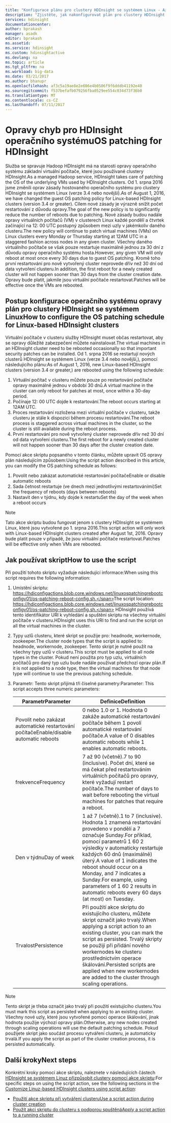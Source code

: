 ```yaml
---
title: "Konfigurace plánu pro clustery HDInsight se systémem Linux - Azure opravy operačního systému | Microsoft Docs"
description: "Zjistěte, jak nakonfigurovat plán pro clustery HDInsight se systémem Linux opravy operačního systému."
services: hdinsight
documentationcenter: 
author: bprakash
manager: asadk
editor: bprakash
ms.assetid: 
ms.service: hdinsight
ms.custom: hdinsightactive
ms.devlang: na
ms.topic: article
ms.tgt_pltfrm: na
ms.workload: big-data
ms.date: 03/21/2017
ms.author: bhanupr
ms.openlocfilehash: af3c5a19ae8e2e606e4b0506f9f6dddb41192e40
ms.sourcegitcommit: f537befafb079256fba0529ee554c034d73f36b0
ms.translationtype: MT
ms.contentlocale: cs-CZ
ms.lasthandoff: 07/11/2017
---
```

# <a name="os-patching-for-hdinsight"></a><span data-ttu-id="d9943-103">Opravy chyb pro HDInsight operačního systému</span><span class="sxs-lookup"><span data-stu-id="d9943-103">OS patching for HDInsight</span></span> 
<span data-ttu-id="d9943-104">Služba se spravuje Hadoop HDInsight má na starosti opravy operačního systému základní virtuální počítače, které jsou používané clustery HDInsight.</span><span class="sxs-lookup"><span data-stu-id="d9943-104">As a managed Hadoop service, HDInsight takes care of patching the OS of the underlying VMs used by HDInsight clusters.</span></span> <span data-ttu-id="d9943-105">Od 1. srpna 2016 jsme změnili oprav zásady hostovaného operačního systému pro clustery HDInsight se systémem Linux (verze 3.4 nebo novější).</span><span class="sxs-lookup"><span data-stu-id="d9943-105">As of August 1, 2016, we have changed the guest OS patching policy for Linux-based HDInsight clusters (version 3.4 or greater).</span></span> <span data-ttu-id="d9943-106">Cílem nové zásady je výrazně snížit počet restartování z důvodu opravy.</span><span class="sxs-lookup"><span data-stu-id="d9943-106">The goal of the new policy is to significantly reduce the number of reboots due to patching.</span></span> <span data-ttu-id="d9943-107">Nové zásady budou nadále opravy virtuálních počítačů (VM) v clusterech Linux každé pondělí a čtvrtek začínající na 12: 00 UTC postupný způsobem mezi uzly v jakémkoliv daného clusteru.</span><span class="sxs-lookup"><span data-stu-id="d9943-107">The new policy will continue to patch virtual machines (VMs) on Linux clusters every Monday or Thursday starting at 12AM UTC in a staggered fashion across nodes in any given cluster.</span></span> <span data-ttu-id="d9943-108">Všechny daného virtuálního počítače se však pouze restartuje maximálně jednou za 30 dní z důvodu opravy operačního systému hosta.</span><span class="sxs-lookup"><span data-stu-id="d9943-108">However, any given VM will only reboot at most once every 30 days due to guest OS patching.</span></span> <span data-ttu-id="d9943-109">Kromě toho první restartování pro nově vytvořený cluster neprovede dřív než 30 dní od data vytvoření clusteru.</span><span class="sxs-lookup"><span data-stu-id="d9943-109">In addition, the first reboot for a newly created cluster will not happen sooner than 30 days from the cluster creation date.</span></span> <span data-ttu-id="d9943-110">Opravy bude platit, jakmile jsou virtuální počítače restartovat.</span><span class="sxs-lookup"><span data-stu-id="d9943-110">Patches will be effective once the VMs are rebooted.</span></span>

## <a name="how-to-configure-the-os-patching-schedule-for-linux-based-hdinsight-clusters"></a><span data-ttu-id="d9943-111">Postup konfigurace operačního systému opravy plán pro clustery HDInsight se systémem Linux</span><span class="sxs-lookup"><span data-stu-id="d9943-111">How to configure the OS patching schedule for Linux-based HDInsight clusters</span></span>
<span data-ttu-id="d9943-112">Virtuální počítače v clusteru služby HDInsight muset občas restartovat, aby se opravy důležité zabezpečení můžete nainstalovat.</span><span class="sxs-lookup"><span data-stu-id="d9943-112">The virtual machines in an HDInsight cluster need to be rebooted occasionally so that important security patches can be installed.</span></span> <span data-ttu-id="d9943-113">Od 1. srpna 2016 se restartují nových clusterů HDInsight se systémem Linux (verze 3.4 nebo novější,), pomocí následujícího plánu:</span><span class="sxs-lookup"><span data-stu-id="d9943-113">As of August 1, 2016, new Linux-based HDInsight clusters (version 3.4 or greater,) are rebooted using the following schedule:</span></span>

1. <span data-ttu-id="d9943-114">Virtuální počítač v clusteru můžete pouze po restartování počítače opravy maximálně jednou v období 30 dnů.</span><span class="sxs-lookup"><span data-stu-id="d9943-114">A virtual machine in the cluster can only reboot for patches at most, once within a 30-day period.</span></span>
2. <span data-ttu-id="d9943-115">Počínaje 12: 00 UTC dojde k restartování.</span><span class="sxs-lookup"><span data-stu-id="d9943-115">The reboot occurs starting at 12AM UTC.</span></span>
3. <span data-ttu-id="d9943-116">Proces restartování rozložena mezi virtuální počítače v clusteru, takže clusteru je stále k dispozici během procesu restartování.</span><span class="sxs-lookup"><span data-stu-id="d9943-116">The reboot process is staggered across virtual machines in the cluster, so the cluster is still available during the reboot process.</span></span>
4. <span data-ttu-id="d9943-117">První restartování pro nově vytvořený cluster neprovede dřív než 30 dní od data vytvoření clusteru.</span><span class="sxs-lookup"><span data-stu-id="d9943-117">The first reboot for a newly created cluster will not happen sooner than 30 days after the cluster creation date.</span></span>

<span data-ttu-id="d9943-118">Pomocí akce skriptu popsaného v tomto článku, můžete upravit OS opravy plán následujícím způsobem:</span><span class="sxs-lookup"><span data-stu-id="d9943-118">Using the script action described in this article, you can modify the OS patching schedule as follows:</span></span>
1. <span data-ttu-id="d9943-119">Povolit nebo zakázat automatické restartování počítače</span><span class="sxs-lookup"><span data-stu-id="d9943-119">Enable or disable automatic reboots</span></span>
2. <span data-ttu-id="d9943-120">Sada četnost restartuje (ve dnech mezi jednotlivými restartováními)</span><span class="sxs-lookup"><span data-stu-id="d9943-120">Set the frequency of reboots (days between reboots)</span></span>
3. <span data-ttu-id="d9943-121">Nastavit den v týdnu, kdy dojde k restartu</span><span class="sxs-lookup"><span data-stu-id="d9943-121">Set the day of the week when a reboot occurs</span></span>

> [!NOTE]
> <span data-ttu-id="d9943-122">Tato akce skriptu budou fungovat jenom s clustery HDInsight se systémem Linux, které jsou vytvořené po 1. srpna 2016.</span><span class="sxs-lookup"><span data-stu-id="d9943-122">This script action will only work with Linux-based HDInsight clusters created after August 1st, 2016.</span></span> <span data-ttu-id="d9943-123">Opravy bude platit pouze v případě, že jsou virtuální počítače restartovat.</span><span class="sxs-lookup"><span data-stu-id="d9943-123">Patches will be effective only when VMs are rebooted.</span></span> 
>

## <a name="how-to-use-the-script"></a><span data-ttu-id="d9943-124">Jak používat skript</span><span class="sxs-lookup"><span data-stu-id="d9943-124">How to use the script</span></span> 

<span data-ttu-id="d9943-125">Při použití tohoto skriptu vyžaduje následující informace:</span><span class="sxs-lookup"><span data-stu-id="d9943-125">When using this script requires the following information:</span></span>
1. <span data-ttu-id="d9943-126">Umístění skriptu: https://hdiconfigactions.blob.core.windows.net/linuxospatchingrebootconfigv01/os-patching-reboot-config.sh.</span><span class="sxs-lookup"><span data-stu-id="d9943-126">The script location: https://hdiconfigactions.blob.core.windows.net/linuxospatchingrebootconfigv01/os-patching-reboot-config.sh.</span></span>
    <span data-ttu-id="d9943-127">HDInsight používá tento identifikátor URI k vyhledání a spuštění skriptu na všechny virtuální počítače v clusteru.</span><span class="sxs-lookup"><span data-stu-id="d9943-127">HDInsight uses this URI to find and run the script on all the virtual machines in the cluster.</span></span>
  
2. <span data-ttu-id="d9943-128">Typy uzlů clusteru, které skript se použije pro: headnode, workernode, zookeeper.</span><span class="sxs-lookup"><span data-stu-id="d9943-128">The cluster node types that the script is applied to: headnode, workernode, zookeeper.</span></span> <span data-ttu-id="d9943-129">Tento skript je nutné použít na všechny typy uzlů v clusteru.</span><span class="sxs-lookup"><span data-stu-id="d9943-129">This script must be applied to all node types in the cluster.</span></span> <span data-ttu-id="d9943-130">Pokud není použita pro typ uzlu, virtuálních počítačů pro daný typ uzlu bude nadále používat předchozí oprav plán.</span><span class="sxs-lookup"><span data-stu-id="d9943-130">If it is not applied to a node type, then the virtual machines for that node type will continue to use the previous patching schedule.</span></span>


3.  <span data-ttu-id="d9943-131">Parametr: Tento skript přijímá tři číselné parametry:</span><span class="sxs-lookup"><span data-stu-id="d9943-131">Parameter: This script accepts three numeric parameters:</span></span>

    | <span data-ttu-id="d9943-132">Parametr</span><span class="sxs-lookup"><span data-stu-id="d9943-132">Parameter</span></span> | <span data-ttu-id="d9943-133">Definice</span><span class="sxs-lookup"><span data-stu-id="d9943-133">Definition</span></span> |
    | --- | --- |
    | <span data-ttu-id="d9943-134">Povolit nebo zakázat automatické restartování počítače</span><span class="sxs-lookup"><span data-stu-id="d9943-134">Enable/disable automatic reboots</span></span> |<span data-ttu-id="d9943-135">0 nebo 1.</span><span class="sxs-lookup"><span data-stu-id="d9943-135">0 or 1.</span></span> <span data-ttu-id="d9943-136">Hodnota 0 zakáže automatické restartování počítače během 1 povolí automatické restartování počítače.</span><span class="sxs-lookup"><span data-stu-id="d9943-136">A value of 0 disables automatic reboots while 1 enables automatic reboots.</span></span> |
    | <span data-ttu-id="d9943-137">frekvence</span><span class="sxs-lookup"><span data-stu-id="d9943-137">Frequency</span></span> |<span data-ttu-id="d9943-138">7 až 90 (včetně).</span><span class="sxs-lookup"><span data-stu-id="d9943-138">7 to 90 (inclusive).</span></span> <span data-ttu-id="d9943-139">Počet dní, které se má čekat před restartováním virtuálních počítačů pro opravy, které vyžadují restart počítače.</span><span class="sxs-lookup"><span data-stu-id="d9943-139">The number of days to wait before rebooting the virtual machines for patches that require a reboot.</span></span> |
    | <span data-ttu-id="d9943-140">Den v týdnu</span><span class="sxs-lookup"><span data-stu-id="d9943-140">Day of week</span></span> |<span data-ttu-id="d9943-141">1 až 7 (včetně).</span><span class="sxs-lookup"><span data-stu-id="d9943-141">1 to 7 (inclusive).</span></span> <span data-ttu-id="d9943-142">Hodnota 1 znamená restartování provedeno v pondělí a 7 označuje Sunday.For příklad, pomocí parametrů 1 60 2 výsledky v automaticky restartuje každých 60 dnů (maximálně) úterý.</span><span class="sxs-lookup"><span data-stu-id="d9943-142">A value of 1 indicates the reboot should occur on a Monday, and 7 indicates a Sunday.For example, using parameters of 1 60 2 results in automatic reboots every 60 days (at most) on Tuesday.</span></span> |
    | <span data-ttu-id="d9943-143">Trvalost</span><span class="sxs-lookup"><span data-stu-id="d9943-143">Persistence</span></span> |<span data-ttu-id="d9943-144">Při použití akce skriptu do existujícího clusteru, můžete skript označit jako trvalý.</span><span class="sxs-lookup"><span data-stu-id="d9943-144">When applying a script action to an existing cluster, you can mark the script as persisted.</span></span> <span data-ttu-id="d9943-145">Trvalý skripty se použijí při přidání nového workernodes ke clusteru prostřednictvím operace škálování.</span><span class="sxs-lookup"><span data-stu-id="d9943-145">Persisted scripts are applied when new workernodes are added to the cluster through scaling operations.</span></span> |

> [!NOTE]
> <span data-ttu-id="d9943-146">Tento skript je třeba označit jako trvalý při použití existujícího clusteru.</span><span class="sxs-lookup"><span data-stu-id="d9943-146">You must mark this script as persisted when applying to an existing cluster.</span></span> <span data-ttu-id="d9943-147">Všechny nové uzly, které jsou vytvořené pomocí operace škálování, jinak hodnota použije výchozí opravy plán.</span><span class="sxs-lookup"><span data-stu-id="d9943-147">Otherwise, any new nodes created through scaling      operations will use the default patching schedule.</span></span>
<span data-ttu-id="d9943-148">Pokud použijete skript jako součást procesu vytváření clusteru, je automaticky trvalá.</span><span class="sxs-lookup"><span data-stu-id="d9943-148">If you apply the script as part of the cluster creation process, it is persisted automatically.</span></span>
>

## <a name="next-steps"></a><span data-ttu-id="d9943-149">Další kroky</span><span class="sxs-lookup"><span data-stu-id="d9943-149">Next steps</span></span>

<span data-ttu-id="d9943-150">Konkrétní kroky pomocí akce skriptu, naleznete v následujících částech [HDInsight se systémem Linuz přizpůsobit clustery pomocí akce skriptu](hdinsight-hadoop-customize-cluster-linux.md):</span><span class="sxs-lookup"><span data-stu-id="d9943-150">For specific steps on using the script action, see the following sections in the [Customize Linuz-based HDInsight clusters using script action](hdinsight-hadoop-customize-cluster-linux.md):</span></span>

* [<span data-ttu-id="d9943-151">Použití akce skriptu při vytváření clusteru</span><span class="sxs-lookup"><span data-stu-id="d9943-151">Use a script action during cluster creation</span></span>](hdinsight-hadoop-customize-cluster-linux.md#use-a-script-action-during-cluster-creation)
* [<span data-ttu-id="d9943-152">Použít akci skriptu do clusteru s podporou spuštěná</span><span class="sxs-lookup"><span data-stu-id="d9943-152">Apply a script action to a running cluster</span></span>](hdinsight-hadoop-customize-cluster-linux.md#apply-a-script-action-to-a-running-cluster)
